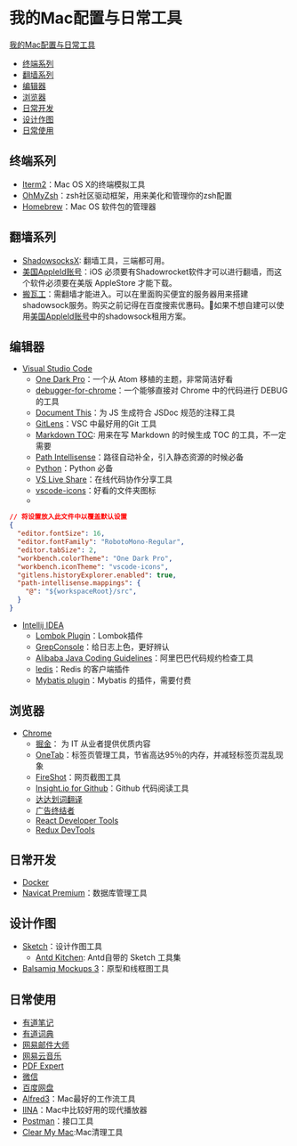 # 我的Mac配置与日常工具

[我的Mac配置与日常工具](#我的mac配置与日常工具)
- [终端系列](#终端系列)
- [翻墙系列](#翻墙系列)
- [编辑器](#编辑器)
- [浏览器](#浏览器)
- [日常开发](#日常开发)
- [设计作图](#设计作图)
- [日常使用](#日常使用)

## 终端系列
- [Iterm2](https://github.com/gnachman/iTerm2)：Mac OS X的终端模拟工具
- [OhMyZsh](https://github.com/robbyrussell/oh-my-zsh)：zsh社区驱动框架，用来美化和管理你的zsh配置
- [Homebrew](https://brew.sh/index_zh-cn.html)：Mac OS 软件包的管理器

## 翻墙系列
- [ShadowsocksX](https://github.com/shadowsocks/shadowsocks/wiki): 翻墙工具，三端都可用。
- [美国AppleId账号](http://www.apid.info/)：iOS 必须要有Shadowrocket软件才可以进行翻墙，而这个软件必须要在美版 AppleStore 才能下载。
- [搬瓦工](https://bandwagonhost.com/)：需翻墙才能进入。可以在里面购买便宜的服务器用来搭建shadowsock服务。购买之前记得在百度搜索优惠码。如果不想自建可以使用[美国AppleId账号](http://www.apid.info/)中的shadowsock租用方案。

## 编辑器
- [Visual Studio Code](https://code.visualstudio.com/)
  - [One Dark Pro](https://marketplace.visualstudio.com/items?itemName=zhuangtongfa.Material-theme)：一个从 Atom 移植的主题，非常简洁好看
  - [debugger-for-chrome](https://marketplace.visualstudio.com/items?itemName=msjsdiag.debugger-for-chrome)：一个能够直接对 Chrome 中的代码进行 DEBUG 的工具
  - [Document This](https://marketplace.visualstudio.com/items?itemName=joelday.docthis)：为 JS 生成符合 JSDoc 规范的注释工具
  - [GitLens](https://marketplace.visualstudio.com/items?itemName=eamodio.gitlens)：VSC 中最好用的Git 工具
  - [Markdown TOC](https://marketplace.visualstudio.com/items?itemName=AlanWalk.markdown-toc): 用来在写 Markdown 的时候生成 TOC 的工具，不一定需要
  - [Path Intellisense](https://marketplace.visualstudio.com/items?itemName=christian-kohler.path-intellisense)：路径自动补全，引入静态资源的时候必备
  - [Python](https://marketplace.visualstudio.com/items?itemName=ms-python.python)：Python 必备
  - [VS Live Share](https://marketplace.visualstudio.com/items?itemName=MS-vsliveshare.vsliveshare)：在线代码协作分享工具
  - [vscode-icons](https://marketplace.visualstudio.com/items?itemName=robertohuertasm.vscode-icons)：好看的文件夹图标
  - 
```json
// 将设置放入此文件中以覆盖默认设置
{
  "editor.fontSize": 16,
  "editor.fontFamily": "RobotoMono-Regular",
  "editor.tabSize": 2,
  "workbench.colorTheme": "One Dark Pro",
  "workbench.iconTheme": "vscode-icons",
  "gitlens.historyExplorer.enabled": true,
  "path-intellisense.mappings": {
    "@": "${workspaceRoot}/src",
  }
}
```
- [Intellij IDEA](https://www.jetbrains.com/idea/)
  - [Lombok Plugin](https://github.com/mplushnikov/lombok-intellij-plugin)：Lombok插件
  - [GrepConsole](https://github.com/krasa/GrepConsole)：给日志上色，更好辨认
  - [Alibaba Java Coding Guidelines](https://github.com/alibaba/p3c)：阿里巴巴代码规约检查工具
  - [ledis](https://www.codesmagic.com/)：Redis 的客户端插件
  - [Mybatis plugin](https://www.codesmagic.com/)：Mybatis 的插件，需要付费

## 浏览器
- [Chrome](https://www.google.com/chrome/)
  - [掘金](https://chrome.google.com/webstore/detail/%E6%8E%98%E9%87%91/lecdifefmmfjnjjinhaennhdlmcaeeeb?utm_source=chrome-ntp-icon)： 为 IT 从业者提供优质内容
  - [OneTab](https://www.one-tab.com/)：标签页管理工具，节省高达95％的内存，并减轻标签页混乱现象
  - [FireShot](https://chrome.google.com/webstore/detail/take-webpage-screenshots/mcbpblocgmgfnpjjppndjkmgjaogfceg?utm_source=chrome-ntp-icon)：网页截图工具
  - [Insight.io for Github]()：Github 代码阅读工具
  - [达达划词翻译](https://chrome.google.com/webstore/detail/%E8%BE%BE%E8%BE%BE%E5%88%92%E8%AF%8D%E7%BF%BB%E8%AF%91/cajhcjfcodjoalmhjekljnfkgjlkeajl?utm_source=chrome-ntp-icon)
  - [广告终结者](https://chrome.google.com/webstore/detail/%E5%B9%BF%E5%91%8A%E7%BB%88%E7%BB%93%E8%80%85/fpdnjdlbdmifoocedhkighhlbchbiikl?utm_source=chrome-ntp-icon)
  - [React Developer Tools](https://chrome.google.com/webstore/detail/react-developer-tools/fmkadmapgofadopljbjfkapdkoienihi?utm_source=chrome-ntp-icon)
  - [Redux DevTools](https://chrome.google.com/webstore/detail/redux-devtools/lmhkpmbekcpmknklioeibfkpmmfibljd?utm_source=chrome-ntp-icon)

## 日常开发
- [Docker](https://www.docker.com/)
- [Navicat Premium](https://www.navicat.com/en/products/navicat-premium)：数据库管理工具

## 设计作图
- [Sketch](https://www.sketchapp.com/)：设计作图工具
  - [Antd Kitchen](http://kitchen.alipay.com/): Antd自带的 Sketch 工具集
- [Balsamiq Mockups 3](https://balsamiq.com/download/)：原型和线框图工具

## 日常使用
- [有道笔记](http://note.youdao.com/)
- [有道词典](http://dict.youdao.com/)
- [网易邮件大师](https://mail.163.com/dashi/)
- [网易云音乐](https://music.163.com/)
- [PDF Expert](https://www.pdfexpert.cn/)
- [微信](https://weixin.qq.com/)
- [百度网盘](https://pan.baidu.com/)
- [Alfred3](https://www.alfredapp.com/)：Mac最好的工作流工具
- [IINA](https://github.com/lhc70000/iina)：Mac中比较好用的现代播放器
- [Postman](https://www.getpostman.com/)：接口工具
- [Clear My Mac](https://macpaw.com/):Mac清理工具
